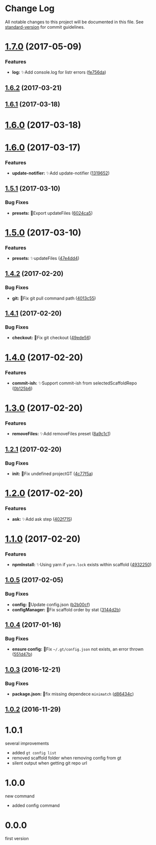 # Change Log

All notable changes to this project will be documented in this file. See [standard-version](https://github.com/conventional-changelog/standard-version) for commit guidelines.

<a name="1.7.0"></a>
# [1.7.0](https://github.com/vivaxy/granturismo/compare/v1.6.2...v1.7.0) (2017-05-09)


### Features

* **log:** :sparkles:Add console.log for listr errors ([fe756da](https://github.com/vivaxy/granturismo/commit/fe756da))



<a name="1.6.2"></a>
## [1.6.2](https://github.com/vivaxy/granturismo/compare/v1.6.1...v1.6.2) (2017-03-21)



<a name="1.6.1"></a>
## [1.6.1](https://github.com/vivaxy/granturismo/compare/v1.6.0-0...v1.6.1) (2017-03-18)



<a name="1.6.0"></a>
# [1.6.0](https://github.com/vivaxy/granturismo/compare/v1.6.0-0...v1.6.0) (2017-03-18)



<a name="1.6.0"></a>
# [1.6.0](https://github.com/vivaxy/granturismo/compare/v1.5.1...v1.6.0) (2017-03-17)


### Features

* **update-notifier:** :sparkles:Add update-notifier ([1319652](https://github.com/vivaxy/granturismo/commit/1319652))



<a name="1.5.1"></a>
## [1.5.1](https://github.com/vivaxy/granturismo/compare/v1.5.0...v1.5.1) (2017-03-10)


### Bug Fixes

* **presets:** :bug:Export updateFiles ([6024ca5](https://github.com/vivaxy/granturismo/commit/6024ca5))



<a name="1.5.0"></a>
# [1.5.0](https://github.com/vivaxy/granturismo/compare/v1.4.2...v1.5.0) (2017-03-10)


### Features

* **presets:** :sparkles:updateFiles ([47e4dd4](https://github.com/vivaxy/granturismo/commit/47e4dd4))



<a name="1.4.2"></a>
## [1.4.2](https://github.com/vivaxy/granturismo/compare/v1.4.1...v1.4.2) (2017-02-20)


### Bug Fixes

* **git:** :bug:Fix git pull command path ([4013c55](https://github.com/vivaxy/granturismo/commit/4013c55))



<a name="1.4.1"></a>
## [1.4.1](https://github.com/vivaxy/granturismo/compare/v1.4.0...v1.4.1) (2017-02-20)


### Bug Fixes

* **checkout:** :bug:Fix git checkout ([49ede56](https://github.com/vivaxy/granturismo/commit/49ede56))



<a name="1.4.0"></a>
# [1.4.0](https://github.com/vivaxy/granturismo/compare/v1.3.0...v1.4.0) (2017-02-20)


### Features

* **commit-ish:** :sparkles:Support commit-ish from selectedScaffoldRepo ([0b125b6](https://github.com/vivaxy/granturismo/commit/0b125b6))



<a name="1.3.0"></a>
# [1.3.0](https://github.com/vivaxy/granturismo/compare/v1.2.1...v1.3.0) (2017-02-20)


### Features

* **removeFiles:** :sparkles:Add removeFiles preset ([8a9c1c1](https://github.com/vivaxy/granturismo/commit/8a9c1c1))



<a name="1.2.1"></a>
## [1.2.1](https://github.com/vivaxy/granturismo/compare/v1.2.0...v1.2.1) (2017-02-20)


### Bug Fixes

* **init:** :bug:Fix undefined projectGT ([4c77f5a](https://github.com/vivaxy/granturismo/commit/4c77f5a))



<a name="1.2.0"></a>
# [1.2.0](https://github.com/vivaxy/granturismo/compare/v1.1.0...v1.2.0) (2017-02-20)


### Features

* **ask:** :sparkles:Add ask step ([402f715](https://github.com/vivaxy/granturismo/commit/402f715))



<a name="1.1.0"></a>
# [1.1.0](https://github.com/vivaxy/granturismo/compare/v1.0.5...v1.1.0) (2017-02-20)


### Features

* **npmInstall:** :sparkles:Using yarn if `yarn.lock` exists within scaffold ([4932250](https://github.com/vivaxy/granturismo/commit/4932250))



<a name="1.0.5"></a>
## [1.0.5](https://github.com/vivaxy/granturismo/compare/v1.0.4...v1.0.5) (2017-02-05)


### Bug Fixes

* **config:** :bug:Update config.json ([b2b00cf](https://github.com/vivaxy/granturismo/commit/b2b00cf))
* **configManager:** :bug:Fix scaffold order by stat ([3144d2b](https://github.com/vivaxy/granturismo/commit/3144d2b))



<a name="1.0.4"></a>
## [1.0.4](https://github.com/vivaxy/granturismo/compare/v1.0.3...v1.0.4) (2017-01-16)


### Bug Fixes

* **ensure config:** :bug:Fix `~/.gt/config.json` not exists, an error thrown ([551d47b](https://github.com/vivaxy/granturismo/commit/551d47b))



<a name="1.0.3"></a>
## [1.0.3](https://github.com/vivaxy/granturismo/compare/v1.0.2...v1.0.3) (2016-12-21)


### Bug Fixes

* **package.json:** :bug:fix missing dependece `minimatch` ([d86434c](https://github.com/vivaxy/granturismo/commit/d86434c))



<a name="1.0.2"></a>
## [1.0.2](https://github.com/vivaxy/granturismo/compare/v1.0.1...v1.0.2) (2016-11-29)



# 1.0.1

several improvements

- added `gt config list`
- removed scaffold folder when removing config from gt
- silent output when getting git repo url

# 1.0.0

new command

- added config command

# 0.0.0

first version
